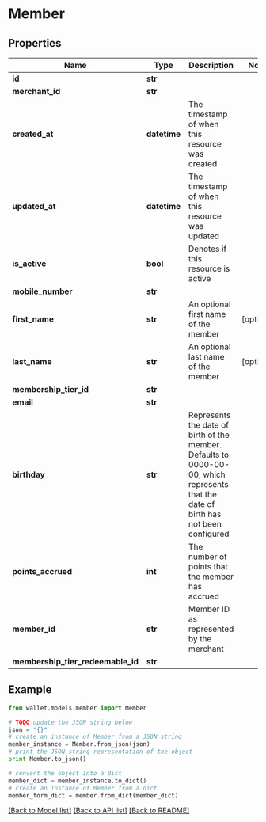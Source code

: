 # Member


## Properties

Name | Type | Description | Notes
------------ | ------------- | ------------- | -------------
**id** | **str** |  | 
**merchant_id** | **str** |  | 
**created_at** | **datetime** | The timestamp of when this resource was created | 
**updated_at** | **datetime** | The timestamp of when this resource was updated | 
**is_active** | **bool** | Denotes if this resource is active | 
**mobile_number** | **str** |  | 
**first_name** | **str** | An optional first name of the member | [optional] 
**last_name** | **str** | An optional last name of the member | [optional] 
**membership_tier_id** | **str** |  | 
**email** | **str** |  | 
**birthday** | **str** | Represents the date of birth of the member. Defaults to 0000-00-00, which represents that the date of birth has not been configured | 
**points_accrued** | **int** | The number of points that the member has accrued | 
**member_id** | **str** | Member ID as represented by the merchant | 
**membership_tier_redeemable_id** | **str** |  | 

## Example

```python
from wallet.models.member import Member

# TODO update the JSON string below
json = "{}"
# create an instance of Member from a JSON string
member_instance = Member.from_json(json)
# print the JSON string representation of the object
print Member.to_json()

# convert the object into a dict
member_dict = member_instance.to_dict()
# create an instance of Member from a dict
member_form_dict = member.from_dict(member_dict)
```
[[Back to Model list]](../README.md#documentation-for-models) [[Back to API list]](../README.md#documentation-for-api-endpoints) [[Back to README]](../README.md)


